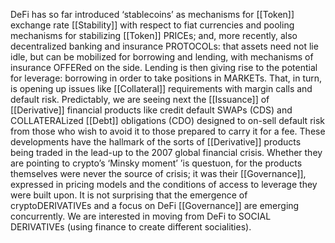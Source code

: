 DeFi has so far introduced ‘stablecoins’ as mechanisms for [[Token]] exchange rate [[Stability]] with respect to fiat currencies and pooling mechanisms for stabilizing [[Token]] PRICEs; and, more recently, also decentralized banking and insurance PROTOCOLs: that assets need not lie idle, but can be mobilized for borrowing and lending, with mechanisms of insurance OFFERed on the side. Lending is then giving rise to the potential for leverage: borrowing in order to take positions in MARKETs. That, in turn, is opening up issues like [[Collateral]] requirements with margin calls and default risk. Predictably, we are seeing next the [[Issuance]] of [[Derivative]] financial products like credit default SWAPs (CDS) and COLLATERALized [[Debt]] obligations (CDO) designed to on-sell default risk from those who wish to avoid it to those prepared to carry it for a fee. These developments have the hallmark of the sorts of [[Derivative]] products being traded in the lead-up to the 2007 global financial crisis. Whether they are pointing to crypto’s ‘Minsky moment’ ’is questuon, for the products themselves were never the source of crisis; it was their [[Governance]], expressed in pricing models and the conditions of access to leverage they were built upon. It is not surprising that the emergence of cryptoDERIVATIVEs and a focus on DeFi [[Governance]] are emerging concurrently. We are interested in moving from DeFi to SOCIAL DERIVATIVEs (using finance to create different socialities).